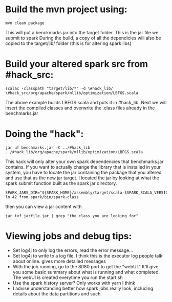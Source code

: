 # Build the mvn project using:
	
	mvn clean package

This will put a benckmarks.jar into the target folder. This is the jar file we submit to spark
During the build, a copy of all the dependicies will also be copied to the target/lib/ folder (this is for altering spark libs)

# Build your altered spark src from \#hack_src:
	
	scalac -classpath "target/lib/*" -d \#hack_lib/ \#hack_src/org/apache/spark/mllib/optimization/LBFGS.scala

The above example builds LBFGS.scala and puts it in \#hack_lib. Next we will insert the compiled classes and
overwrite the .class files already in the benchmarks.jar

# Doing the "hack":
	
	jar uf benchmarks.jar -C ../#hack_lib ../#hack_lib/org/apache/spark/mllib/optimization/LBFGS.scala
		
This hack will only alter your own spark dependencies that benchmarks.jar contains. If you want to actually change the library that is installed in your system, you have to locate the jar containing the package that you altered and use that as the new jar target.
I located the jar by looking at what the spark submit function built as the spark jar directory.
	
	SPARK_JARS_DIR="${SPARK_HOME}/assembly/target/scala-$SPARK_SCALA_VERSION/jars" ln 42 from spark/bin/spark-class
	
then you can view a jar content with
		
	jar tvf jarfile.jar | grep "the class you are looking for"
		
# Viewing jobs and debug tips:

+ Set log4j to only log the errors, read the error message...
+ Set log4j to write to a log file. I think this is the executor log people talk about online. gives more detailed messages
+ With the job running, go to the 8080 port to get the "webUI." It'll give you some basic summary about what is running and what completed. The webUI is created everytime you run the start.sh
+ Use the spark history server? Only works with yarn I think
+ I advise understanding better how spark jobs really look, including details about the data partitions and such.


